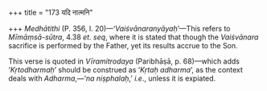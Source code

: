 +++
title = "173 यदि नात्मनि"

+++
*Medhātithi* (P. 356, l. 20)—‘*Vaiśvānaranyāyaḥ*’—This refers to
*Mīmāṃsā-sūtra*, 4.38 *et. seq*, where it is stated that though the
*Vaiśvānara* sacrifice is performed by the Father, yet its results
accrue to the Son.

This verse is quoted in *Vīramitrodaya* (Paribhāṣā, p. 68)—which adds
‘*Kṛtodharmaḥ*’ should be construed as ‘*Kṛtaḥ adharma*’, as the context
deals with *Adharma*,—‘*na* *niṣphalaḥ*,’ *i.e*., unless it is expiated.
